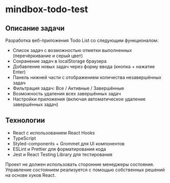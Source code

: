 # mindbox-todo-test

## Описание задачи

Разработка веб-приложения Todo List со следующим функционалом:
- Список задач с возможностью отметки выполненных (перечёркивание и серый цвет)
- Сохранение задач в localStorage браузера
- Добавление новых задач через форму ввода (кнопка + нажатие Enter)
- Панель нижней части с отображением количества незавершённых задач
- Фильтрация задач: Все / Активные / Завершённые
- Возможность удаления всех завершённых задач
- Настройки приложения (включая автоматическое удаление завершённых задач)

## Технологии
- React с использованием React Hooks
- TypeScript
- Styled-components + Grommet для UI компонентов
- ESLint и Prettier для форматирования кода
- Jest и React Testing Library для тестирования

Проект не должен использовать сторонние менеджеры состояния. Управление состоянием реализуется с помощью собственных решений на основе хуков React.